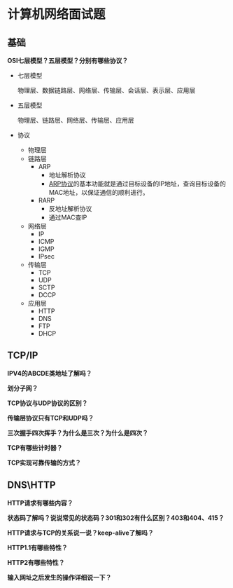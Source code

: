 # 计算机网络面试题

## 基础

**OSI七层模型？五层模型？分别有哪些协议？**

+ 七层模型

  物理层、数据链路层、网络层、传输层、会话层、表示层、应用层

+ 五层模型

  物理层、链路层、网络层、传输层、应用层

+ 协议
  + 物理层
  + 链路层
    + ARP
      + 地址解析协议
      + [ARP协议](https://www.baidu.com/s?wd=ARP协议&tn=SE_PcZhidaonwhc_ngpagmjz&rsv_dl=gh_pc_zhidao)的基本功能就是通过目标设备的IP地址，查询目标设备的MAC地址，以保证通信的顺利进行。
    + RARP
      + 反地址解析协议
      + 通过MAC查IP
  + 网络层
    + IP
    + ICMP
    + IGMP
    + IPsec
  + 传输层
    + TCP
    + UDP
    + SCTP
    + DCCP
  + 应用层
    + HTTP
    + DNS
    + FTP
    + DHCP

## TCP/IP

**IPV4的ABCDE类地址了解吗？**

**划分子网？**

**TCP协议与UDP协议的区别？**

**传输层协议只有TCP和UDP吗？**

**三次握手四次挥手？为什么是三次？为什么是四次？**

**TCP有哪些计时器？**

**TCP实现可靠传输的方式？**

## DNS\HTTP

**HTTP请求有哪些内容？**

**状态码了解吗？说说常见的状态码？301和302有什么区别？403和404、415？**

**HTTP请求与TCP的关系说一说？keep-alive了解吗？**

**HTTP1.1有哪些特性？**

**HTTP2有哪些特性？**

**输入网址之后发生的操作详细说一下？**

 